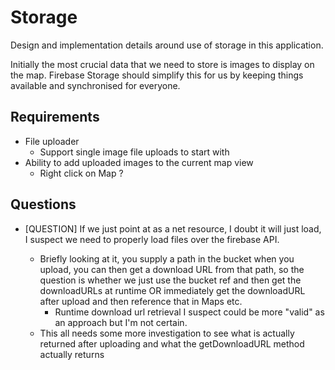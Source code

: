 # Storage

Design and implementation details around use of storage in this application.

Initially the most crucial data that we need to store is images to display on the map.
Firebase Storage should simplify this for us by keeping things available and synchronised
for everyone.

## Requirements

- File uploader
  - Support single image file uploads to start with
- Ability to add uploaded images to the current map view
  - Right click on Map ?

## Questions

- [QUESTION] If we just point at <CloudURL> as a net resource, I doubt it will just load, I suspect we need to properly load files over the firebase API.
  - Briefly looking at it, you supply a path in the bucket when you upload, you can then get a download URL from that path, so the question is whether we just use the bucket ref and then get the downloadURLs at runtime OR immediately get the downloadURL after upload and then reference that in Maps etc. 
    - Runtime download url retrieval I suspect could be more "valid" as an approach but I'm not certain.
  - This all needs some more investigation to see what is actually returned after uploading and what the getDownloadURL method actually returns